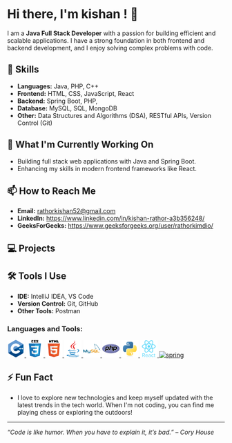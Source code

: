 # Hi there, I'm kishan ! 👋

I am a **Java Full Stack Developer** with a passion for building efficient and scalable applications. I have a strong foundation in both frontend and backend development, and I enjoy solving complex problems with code.

## 🚀 Skills

- **Languages:** Java, PHP, C++
- **Frontend:** HTML, CSS, JavaScript, React 
- **Backend:** Spring Boot, PHP, 
- **Database:** MySQL, SQL, MongoDB
- **Other:** Data Structures and Algorithms (DSA), RESTful APIs, Version Control (Git)

## 🌱 What I'm Currently Working On

- Building full stack web applications with Java and Spring Boot.
- Enhancing my skills in modern frontend frameworks like React.


## 📫 How to Reach Me

- **Email:** rathorkishan52@gmail.com
- **LinkedIn:** https://www.linkedin.com/in/kishan-rathor-a3b356248/
- **GeeksForGeeks:** https://www.geeksforgeeks.org/user/rathorkimdio/
## 💻 Projects



## 🛠️ Tools I Use

- **IDE:** IntelliJ IDEA, VS Code
- **Version Control:** Git, GitHub
- **Other Tools:** Postman

<h3 align="left">Languages and Tools:</h3>
<p align="left"> <a href="https://www.w3schools.com/cpp/" target="_blank" rel="noreferrer"> <img src="https://raw.githubusercontent.com/devicons/devicon/master/icons/cplusplus/cplusplus-original.svg" alt="cplusplus" width="40" height="40"/> </a> <a href="https://www.w3schools.com/css/" target="_blank" rel="noreferrer"> <img src="https://raw.githubusercontent.com/devicons/devicon/master/icons/css3/css3-original-wordmark.svg" alt="css3" width="40" height="40"/> </a> <a href="https://www.w3.org/html/" target="_blank" rel="noreferrer"> <img src="https://raw.githubusercontent.com/devicons/devicon/master/icons/html5/html5-original-wordmark.svg" alt="html5" width="40" height="40"/> </a> <a href="https://www.java.com" target="_blank" rel="noreferrer"> <img src="https://raw.githubusercontent.com/devicons/devicon/master/icons/java/java-original.svg" alt="java" width="40" height="40"/> </a> <a href="https://www.mysql.com/" target="_blank" rel="noreferrer"> <img src="https://raw.githubusercontent.com/devicons/devicon/master/icons/mysql/mysql-original-wordmark.svg" alt="mysql" width="40" height="40"/> </a> <a href="https://www.php.net" target="_blank" rel="noreferrer"> <img src="https://raw.githubusercontent.com/devicons/devicon/master/icons/php/php-original.svg" alt="php" width="40" height="40"/> </a> <a href="https://www.python.org" target="_blank" rel="noreferrer"> <img src="https://raw.githubusercontent.com/devicons/devicon/master/icons/python/python-original.svg" alt="python" width="40" height="40"/> </a> <a href="https://reactjs.org/" target="_blank" rel="noreferrer"> <img src="https://raw.githubusercontent.com/devicons/devicon/master/icons/react/react-original-wordmark.svg" alt="react" width="40" height="40"/> </a> <a href="https://spring.io/" target="_blank" rel="noreferrer"> <img src="https://www.vectorlogo.zone/logos/springio/springio-icon.svg" alt="spring" width="40" height="40"/> </a> </p>

## ⚡ Fun Fact

- I love to explore new technologies and keep myself updated with the latest trends in the tech world. When I'm not coding, you can find me playing chess or exploring the outdoors!

---

_“Code is like humor. When you have to explain it, it’s bad.” – Cory House_
